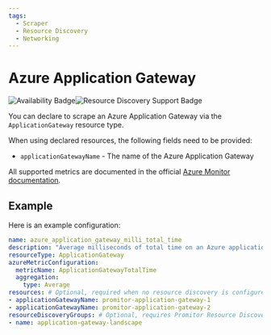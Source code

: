 ```yaml
---
tags:
  - Scraper
  - Resource Discovery
  - Networking
---
```


# Azure Application Gateway

![Availability Badge](https://img.shields.io/badge/Available%20Starting-v2.0-green.svg)![Resource Discovery Support Badge](https://img.shields.io/badge/Support%20for%20Resource%20Discovery-Yes-green.svg)

You can declare to scrape an Azure Application Gateway via the `ApplicationGateway` resource
type.

When using declared resources, the following fields need to be provided:

- `applicationGatewayName` - The name of the Azure Application Gateway

All supported metrics are documented in the official [Azure Monitor documentation](https://learn.microsoft.com/en-us/azure/azure-monitor/essentials/metrics-supported#microsoftnetworkapplicationgateways).

## Example

Here is an example configuration:

```yaml
name: azure_application_gateway_milli_total_time
description: "Average milliseconds of total time on an Azure application gateway"
resourceType: ApplicationGateway
azureMetricConfiguration:
  metricName: ApplicationGatewayTotalTime
  aggregation:
    type: Average
resources: # Optional, required when no resource discovery is configured
- applicationGatewayName: promitor-application-gateway-1
- applicationGatewayName: promitor-application-gateway-2
resourceDiscoveryGroups: # Optional, requires Promitor Resource Discovery agent (https://docs.promitor.io/latest/how-it-works#using-resource-discovery)
- name: application-gateway-landscape
```
